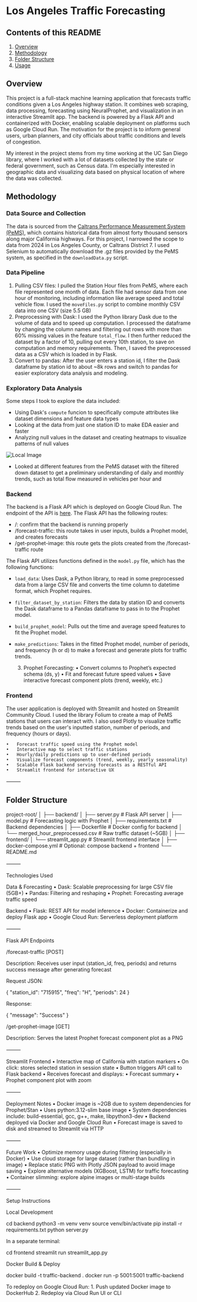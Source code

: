 # Los Angeles Traffic Forecasting

## Contents of this README
1. [Overview](#overview)
2. [Methodology](#methodology)
3. [Folder Structure](#folderstructure)
4. [Usage](#usage)

## Overview

This project is a full-stack machine learning application that forecasts traffic conditions given a Los Angeles highway station. It combines web scraping, data processing, forecasting using NeuralProphet, and visualization in an interactive Streamlit app. The backend is powered by a Flask API and containerized with Docker, enabling scalable deployment on platforms such as Google Cloud Run. The motivation for the project is to inform general users, urban planners, and city officials about traffic conditions and levels of congestion. 

My interest in the project stems from my time working at the UC San Diego library, where I worked with a lot of datasets collected by the state or federal government, such as Census data. I'm especially interested in geographic data and visualizing data based on physical location of where the data was collected. 



## Methodology 

### Data Source and Collection
The data is sourced from the [Caltrans Performance Measurement System (PeMS)](https://dot.ca.gov/programs/traffic-operations/mpr/pems-source), which contains historical data from almost forty thousand sensors along major California highways. For this project, I narrowed the scope to data from 2024 in Los Angeles County, or Caltrans District 7. I used Selenium to automatically download the .gz files provided by the PeMS system, as specified in the `downloadData.py` script. 

### Data Pipeline
1. Pulling CSV files: I pulled the Station Hour files from PeMS, where each file represented one month of data. Each file had sensor data from one hour of monitoring, including information like average speed and total vehicle flow. I used the `moveFiles.py` script to combine monthly CSV data into one CSV (size 5.5 GB)
2.	Preprocessing with Dask: I used the Python library Dask due to the volume of data and to speed up computation. I processed the dataframe by changing the column names and filtering out rows with more than 60% missing values in the feature `total_flow`. I then further reduced the dataset by a factor of 10, pulling out every 10th station, to save on computation and memory requirements. Then, I saved the preprocessed data as a CSV which is loaded in by Flask. 
3. Convert to pandas: After the user enters a station id, I filter the Dask dataframe by station id to about ~8k rows and switch to pandas for easier exploratory data analysis and modeling. 


### Exploratory Data Analysis
Some steps I took to explore the data included:
- Using Dask's `compute` funcion to specifically compute attributes like dataset dimensions and feature data types
- Looking at the data from just one station ID to make EDA easier and faster
- Analyzing null values in the dataset and creating heatmaps to visualize patterns of null values  

![Local Image](images/null_heatmap.png)

- Looked at different features from the PeMS dataset with the filtered down dataset to get a preliminary understanding of daily and monthly trends, such as total flow measured in vehicles per hour and  




### Backend
The backend is a Flask API which is deployed on Google Cloud Run. The endpoint of the API is [here](https://traffic-prediction-418-26302743692.europe-west1.run.app). The Flask API has the following routes: 
- /: confirm that the backend is running properly
- /forecast-traffic: this route takes in user inputs, builds a Prophet model, and creates forecasts
- /get-prophet-image: this route gets the plots created from the /forecast-traffic route

The Flask API utilizes functions defined in the `model.py` file, which has the following functions: 
- `load_data`: Uses Dask, a Python library, to read in some preprocessed data from a large CSV file and converts the time column to datetime format, which Prophet requires. 
- `filter_dataset_by_station`: Filters the data by station ID and converts the Dask dataframe to a Pandas dataframe to pass in to the Prophet model. 
- `build_prophet_model`: Pulls out the time and average speed features to fit the Prophet model.
- `make_predictions`: Takes in the fitted Prophet model, number of periods, and frequency (h or d) to make a forecast and generate plots for traffic trends. 

	3.	Prophet Forecasting:
	•	Convert columns to Prophet’s expected schema (ds, y)
	•	Fit and forecast future speed values
	•	Save interactive forecast component plots (trend, weekly, etc.)

### Frontend
The user application is deployed with Streamlit and hosted on Streamlit Community Cloud. I used the library Folium to create a map of PeMS stations that users can interact with. I also used Plotly to visualize traffic trends based on the user's inputted station, number of periods, and frequency (hours or days).


	•	Forecast traffic speed using the Prophet model
	•	Interactive map to select traffic stations
	•	Hourly/daily predictions up to user-defined periods
	•	Visualize forecast components (trend, weekly, yearly seasonality)
	•	Scalable Flask backend serving forecasts as a RESTful API
	•	Streamlit frontend for interactive UX

⸻

## Folder Structure

project-root/
│
├── backend/
│   ├── server.py               # Flask API server
│   ├── model.py                # Forecasting logic with Prophet
│   ├── requirements.txt        # Backend dependencies
│   ├── Dockerfile              # Docker config for backend
│   └── merged_hour_preprocessed.csv  # Raw traffic dataset (~5GB)
│
├── frontend/
│   └── streamlit_app.py        # Streamlit frontend interface
│
├── docker-compose.yml         # Optional: compose backend + frontend
└── README.md


⸻

Technologies Used

Data & Forecasting
	•	Dask: Scalable preprocessing for large CSV file (5GB+)
	•	Pandas: Filtering and reshaping
	•	Prophet: Forecasting average traffic speed

Backend
	•	Flask: REST API for model inference
	•	Docker: Containerize and deploy Flask app
	•	Google Cloud Run: Serverless deployment platform


⸻

Flask API Endpoints

/forecast-traffic [POST]

Description: Receives user input (station_id, freq, periods) and returns success message after generating forecast

Request JSON:

{
  "station_id": "715915",
  "freq": "H",
  "periods": 24
}

Response:

{ "message": "Success" }

/get-prophet-image [GET]

Description: Serves the latest Prophet forecast component plot as a PNG

⸻

Streamlit Frontend
	•	Interactive map of California with station markers
	•	On click: stores selected station in session state
	•	Button triggers API call to Flask backend
	•	Receives forecast and displays:
	•	Forecast summary
	•	Prophet component plot with zoom

⸻

Deployment Notes
	•	Docker image is ~2GB due to system dependencies for Prophet/Stan
	•	Uses python:3.12-slim base image
	•	System dependencies include: build-essential, gcc, g++, make, libpython3-dev
	•	Backend deployed via Docker and Google Cloud Run
	•	Forecast image is saved to disk and streamed to Streamlit via HTTP

⸻

Future Work
	•	Optimize memory usage during filtering (especially in Docker)
	•	Use cloud storage for large dataset (rather than bundling in image)
	•	Replace static PNG with Plotly JSON payload to avoid image saving
	•	Explore alternative models (XGBoost, LSTM) for traffic forecasting
	•	Container slimming: explore alpine images or multi-stage builds

⸻

Setup Instructions

Local Development

cd backend
python3 -m venv venv
source venv/bin/activate
pip install -r requirements.txt
python server.py

In a separate terminal:

cd frontend
streamlit run streamlit_app.py

Docker Build & Deploy

docker build -t traffic-backend .
docker run -p 5001:5001 traffic-backend

To redeploy on Google Cloud Run:
	1.	Push updated Docker image to DockerHub
	2.	Redeploy via Cloud Run UI or CLI
